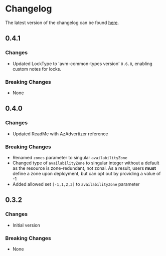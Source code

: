 # Changelog

The latest version of the changelog can be found [here](https://github.com/Azure/bicep-registry-modules/blob/main/avm/res/compute/proximity-placement-group/CHANGELOG.md).

## 0.4.1

### Changes

- Updated LockType to 'avm-common-types version' `0.6.0`, enabling custom notes for locks.

### Breaking Changes

- None

## 0.4.0

### Changes

- Updated ReadMe with AzAdvertizer reference

### Breaking Changes

- Renamed `zones` parameter to singular `availabilityZone`
- Changed type of `availabilityZone` to singular integer without a default as the resource is zone-redundant, not zonal. As a result, users **must** define a zone upon deployment, but can opt out by providing a value of -1
- Added allowed set `[-1,1,2,3]` to `availabilityZone` parameter

## 0.3.2

### Changes

- Initial version

### Breaking Changes

- None
